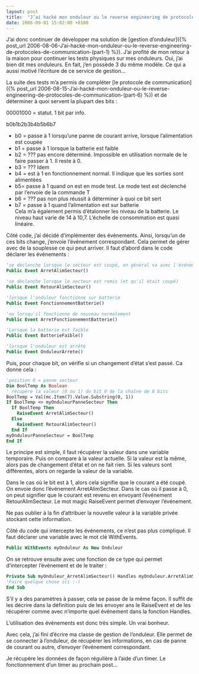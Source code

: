 ```yaml
---
layout: post
title:  "J’ai hacké mon onduleur ou le reverse engineering de protocoles de communication (part 8)"
date: 2006-09-01 15:02:00 +0100
---
```

J’ai donc continuer de développer ma solution de [gestion d’onduleur]({% post_url 2006-08-06-J’ai-hacké-mon-onduleur-ou-le-reverse-engineering-de-protocoles-de-communication-(part-1) %}). J’ai profité de mon retour à la maison pour continuer les tests physiques sur mes onduleurs. Oui, j’ai bien dit mes onduleurs. En fait, j’en possède 3 du même modèle. Ce qui a aussi motivé l’écriture de ce service de gestion… 

La suite des tests m’a permis de compléter [le protocole de communication]({% post_url 2006-08-15-J’ai-hacké-mon-onduleur-ou-le-reverse-engineering-de-protocoles-de-communication-(part-6) %}) et de déterminer à quoi servent la plupart des bits : 

00001000 = statut. 1 bit par info. 

b0b1b2b3b4b5b6b7 

  * b0 = passe à 1 lorsqu’une panne de courant arrive, lorsque l’alimentation est coupée       
  * b1 = passe à 1 lorsque la batterie est faible       
  * b2 = ??? pas encore déterminé. Impossible en utilisation normale de le faire passer à 1. Il reste à 0.       
  * b3 = ??? Idem       
  * b4 = est à 1 en fonctionnement normal. Il indique que les sorties sont alimentées       
  * b5= passe à 1 quand on est en mode test. Le mode test est déclenché par l’envoie de la commande T       
  * b6 = ??? pas non plus réussit à déterminer à quoi ce bit sert       
  * b7 = passe à 1 quand l’alimentation est sur batterie   
    Cela m’a également permis d’étalonner les niveau de la batterie. Le niveau haut varie de 14 à 10,7. L’échelle de consommation est quasi linéaire. 

Côté code, j’ai décidé d’implémenter des événements. Ainsi, lorsqu’un de ces bits change, j’envoie l’événement correspondant. Cela permet de gérer avec de la souplesse ce qui peut arriver. Il faut d’abord dans le code déclarer les événements : 

```vb
'se déclenche lorsque le secteur est coupé, en général va avec l'événement FonctionnementBatterie 
Public Event ArretAlimSecteur() 

'se déclenche lorsque le secteur est remis (et qu'il était coupé) 
Public Event RetourAlimSecteur() 

'lorsque l'onduleur fonctionne sur batterie 
Public Event FonctionnementBatterie() 

'ou lorsqu'il fonctionne de nouveau normalement 
Public Event ArretFonctionnementBatterie() 

'Lorsque la batterie est faible 
Public Event BatterieFaible() 

'lorsque l'onduleur est arrêté 
Public Event OnduleurArrete() 
```

Puis, pour chaque bit, on vérifie si un changement d’état s’est passé. Ca donne cela : 

```vb
'position 0 = panne secteur 
Dim BoolTemp As Boolean 
' récupère la valeur (0 ou 1) du bit 0 de la chaîne de 8 bits 
BoolTemp = Val(mc.Item(7).Value.Substring(0, 1)) 
If BoolTemp <> myOnduleurPanneSecteur Then 
  If BoolTemp Then 
    RaiseEvent ArretAlimSecteur() 
  Else 
    RaiseEvent RetourAlimSecteur() 
  End If 
myOnduleurPanneSecteur = BoolTemp 
End If 
```

Le principe est simple, il faut récupérer la valeur dans une variable temporaire. Puis on compare à la valeur actuelle. Si la valeur est la même, alors pas de changement d’état et on ne fait rien. Si les valeurs sont différentes, alors on regarde la valeur de la variable. 

Dans le cas où le bit est à 1, alors cela signifie que le courant a été coupé. On envoie donc l’événement ArretAlimSecteur. Dans le cas où il passe à 0, on peut signifier que le courant est revenu en envoyant l’événement RetourAlimSecteur. Le mot magic RaiseEvent permet d’envoyer l’événement. 

Ne pas oublier à la fin d’attribuer la nouvelle valeur à la variable privée stockant cette information. 

Côté du code qui intercepte les événements, ce n’est pas plus compliqué. Il faut déclarer une variable avec le mot clé WithEvents. 

```vb
Public WithEvents myOnduleur As New Onduleur 
```

On se retrouve ensuite avec une fonction de ce type qui permet d’intercepter l’événement et de le traiter : 

```vb
Private Sub myOnduleur_ArretAlimSecteur() Handles myOnduleur.ArretAlimSecteur 
'Faire quelque chose ici :-) 
End Sub 
```


S’il y a des paramètres à passer, cela se passe de la même façon. Il suffit de les décrire dans la définition puis de les envoyer ans le RaiseEvent et de les récupérer comme avec n’importe quel événement dans la fonction Handles. 

L’utilisation des événements est donc très simple. Un vrai bonheur. 

Avec cela, j’ai fini d’écrire ma classe de gestion de l’onduleur. Elle permet de se connecter à l’onduleur, de récupérer les informations, en cas de panne de courant ou autre, d’envoyer l’événement correspondant. 

Je récupère les données de façon régulière à l’aide d’un timer. Le fonctionnement d’un timer au prochain post… 



